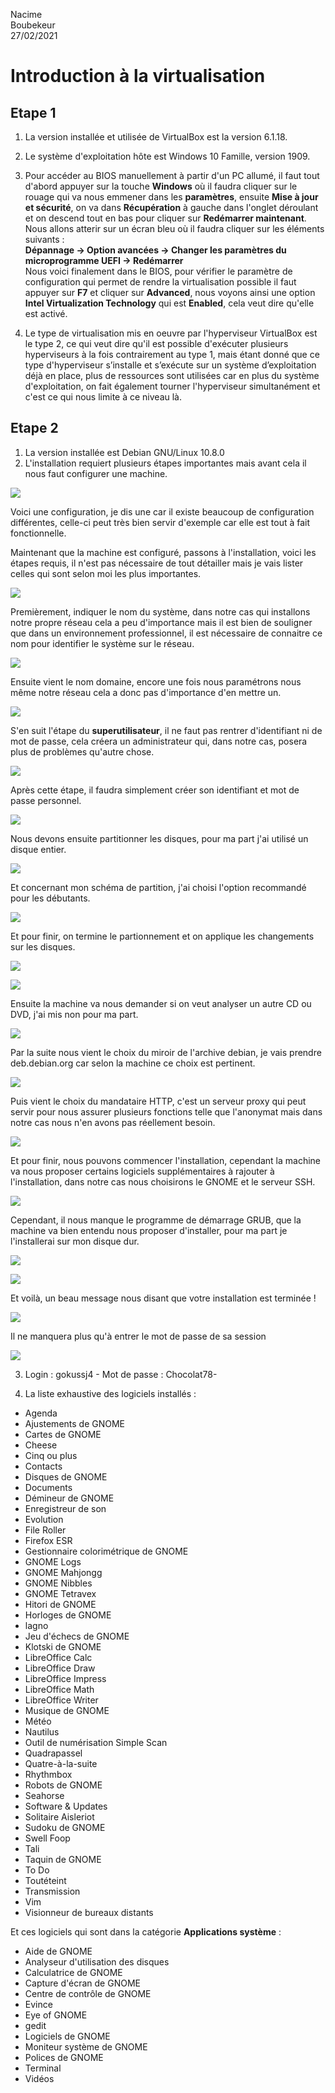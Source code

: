 Nacime  
Boubekeur  
27/02/2021

# Introduction à la virtualisation #

## Etape 1 ##

1. La version installée et utilisée de VirtualBox est la version 6.1.18.

2. Le système d'exploitation hôte est Windows 10 Famille, version 1909.

3. Pour accéder au BIOS manuellement à partir d'un PC allumé, il faut tout d'abord appuyer sur la touche **Windows** où il faudra cliquer sur le rouage qui va nous emmener dans les **paramètres**, ensuite **Mise à jour et sécurité**, on va dans **Récupération** à gauche dans l'onglet déroulant et on descend tout en bas pour cliquer sur **Redémarrer maintenant**.
Nous allons atterir sur un écran bleu où il faudra cliquer sur les éléments suivants :  
**Dépannage -> Option avancées -> Changer les paramètres du microprogramme UEFI -> Redémarrer**    
Nous voici finalement dans le BIOS, pour vérifier le paramètre de configuration qui permet de rendre la virtualisation possible il faut appuyer sur **F7** et cliquer sur **Advanced**, nous voyons ainsi une option **Intel Virtualization Technology** qui est **Enabled**, cela veut dire qu'elle est activé.  

4. Le type de virtualisation mis en oeuvre par l'hyperviseur VirtualBox est le type 2, ce qui veut dire qu'il est possible d'exécuter plusieurs hyperviseurs à la fois contrairement au type 1, mais étant donné que ce type d'hyperviseur s’installe et s’exécute sur un système d’exploitation déjà en place, plus de ressources sont utilisées car en plus du système d'exploitation, on fait également tourner l'hyperviseur simultanément et c'est ce qui nous limite à ce niveau là.

## Etape 2 ##

1. La version installée est Debian GNU/Linux 10.8.0
2. L'installation requiert plusieurs étapes importantes mais avant cela il nous faut configurer une machine.

![](img/optionMachineVirtuelle.png)

Voici une configuration, je dis une car il existe beaucoup de configuration différentes, celle-ci peut très bien servir d'exemple car elle est tout à fait fonctionnelle.

Maintenant que la machine est configuré, passons à l'installation, voici les étapes requis, il n'est pas nécessaire de tout détailler mais je vais lister celles qui sont selon moi les plus importantes.

![](img/AllSteps.png)

Premièrement, indiquer le nom du système, dans notre cas qui installons notre propre réseau cela a peu d'importance mais il est bien de souligner que dans un environnement professionnel, il est nécessaire de connaitre ce nom pour identifier le système sur le réseau.

![](img/configReseauNom.png)

Ensuite vient le nom domaine, encore une fois nous paramétrons nous même notre réseau cela a donc pas d'importance d'en mettre un.

![](img/domaine.png)

S'en suit l'étape du **superutilisateur**, il ne faut pas rentrer d'identifiant ni de mot de passe, cela créera un administrateur qui, dans notre cas, posera plus de problèmes qu'autre chose.

![](img/mdpRoot.png)

Après cette étape, il faudra simplement créer son identifiant et mot de passe personnel.

![](img/nomutilisateur.png)

Nous devons ensuite partitionner les disques, pour ma part j'ai utilisé un disque entier.

![](img/partition.png)

Et concernant mon schéma de partition, j'ai choisi l'option recommandé pour les débutants.

![](img/partitiondebutant.png)

Et pour finir, on termine le partionnement et on applique les changements sur les disques.

![](img/terminerpartition.png)

![](img/partitionnementchangementautorise.png)

Ensuite la machine va nous demander si on veut analyser un autre CD ou DVD, j'ai mis non pour ma part.

![](img/analysedvd.png)

Par la suite nous vient le choix du miroir de l'archive debian, je vais prendre deb.debian.org car selon la machine ce choix est pertinent.

![](img/miroirarchivedebian.png)

Puis vient le choix du mandataire HTTP, c'est un serveur proxy qui peut servir pour nous assurer plusieurs fonctions telle que l'anonymat mais dans notre cas nous n'en avons pas réellement besoin.

![](img/mandataire.png)

Et pour finir, nous pouvons commencer l'installation, cependant la machine va nous proposer certains logiciels supplémentaires à rajouter à l'installation, dans notre cas nous choisirons le GNOME et le serveur SSH.

![](img/selectionlogiciel.png)

Cependant, il nous manque le programme de démarrage GRUB, que la machine va bien entendu nous proposer d'installer, pour ma part je l'installerai sur mon disque dur.

![](img/installationGrub.png)

![](img/installationNonManuel.png)

Et voilà, un beau message nous disant que votre installation est terminée !

![](img/installationtermine.png)

Il ne manquera plus qu'à entrer le mot de passe de sa session

![](img/sessionVM.png)

3. Login : gokussj4 - Mot de passe : Chocolat78-

4. La liste exhaustive des logiciels installés :
- Agenda
- Ajustements de GNOME
- Cartes de GNOME
- Cheese
- Cinq ou plus
- Contacts
- Disques de GNOME
- Documents
- Démineur de GNOME
- Enregistreur de son
- Evolution
- File Roller
- Firefox ESR 
- Gestionnaire colorimétrique de GNOME
- GNOME Logs 
- GNOME Mahjongg
- GNOME Nibbles
- GNOME Tetravex
- Hitori de GNOME
- Horloges de GNOME
- lagno
- Jeu d'échecs de GNOME
- Klotski de GNOME
- LibreOffice Calc
- LibreOffice Draw
- LibreOffice Impress
- LibreOffice Math 
- LibreOffice Writer
- Musique de GNOME
- Météo
- Nautilus
- Outil de numérisation Simple Scan
- Quadrapassel
- Quatre-à-la-suite
- Rhythmbox
- Robots de GNOME
- Seahorse
- Software & Updates
- Solitaire Aisleriot
- Sudoku de GNOME
- Swell Foop
- Tali
- Taquin de GNOME
- To Do 
- Toutéteint
- Transmission
- Vim
- Visionneur de bureaux distants 

Et ces logiciels qui sont dans la catégorie **Applications système** :

- Aide de GNOME
- Analyseur d'utilisation des disques
- Calculatrice de GNOME
- Capture d'écran de GNOME
- Centre de contrôle de GNOME
- Evince
- Eye of GNOME
- gedit
- Logiciels de GNOME
- Moniteur système de GNOME
- Polices de GNOME
- Terminal
- Vidéos
